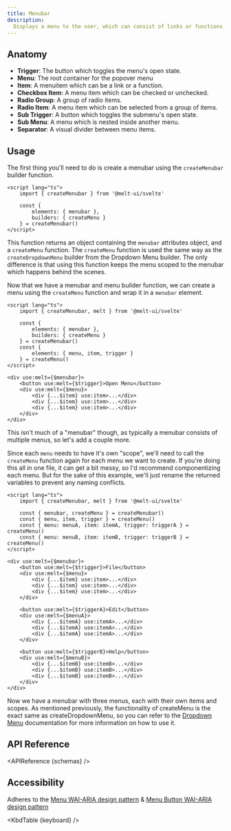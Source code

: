 ```yaml
---
title: Menubar
description:
  Displays a menu to the user, which can consist of links or functions, triggered by a button.
---
```


<script>
    import { APIReference, KbdTable } from '$docs/components/index.js'
    export let schemas
    export let keyboard
</script>

## Anatomy

- **Trigger**: The button which toggles the menu's open state.
- **Menu**: The root container for the popover menu
- **Item**: A menuitem which can be a link or a function.
- **Checkbox Item**: A menu item which can be checked or unchecked.
- **Radio Group**: A group of radio items.
- **Radio Item**: A menu item which can be selected from a group of items.
- **Sub Trigger**: A button which toggles the submenu's open state.
- **Sub Menu**: A menu which is nested inside another menu.
- **Separator**: A visual divider between menu items.

## Usage

The first thing you'll need to do is create a menubar using the `createMenubar` builder function.

```svelte {4-7}
<script lang="ts">
	import { createMenubar } from '@melt-ui/svelte'

	const {
		elements: { menubar },
		builders: { createMenu }
	} = createMenubar()
</script>
```

This function returns an object containing the `menubar` attributes object, and a `createMenu`
function. The `createMenu` function is used the same way as the `createDropdownMenu` builder from
the Dropdown Menu builder. The only difference is that using this function keeps the menu scoped to
the menubar which happens behind the scenes.

Now that we have a menubar and menu builder function, we can create a menu using the `createMenu`
function and wrap it in a `menubar` element.

```svelte {5, 8-10}
<script lang="ts">
	import { createMenubar, melt } from '@melt-ui/svelte'

	const {
		elements: { menubar },
		builders: { createMenu }
	} = createMenubar()
	const {
		elements: { menu, item, trigger }
	} = createMenu()
</script>

<div use:melt={$menubar}>
	<button use:melt={$trigger}>Open Menu</button>
	<div use:melt={$menu}>
		<div {...$item} use:item>...</div>
		<div {...$item} use:item>...</div>
		<div {...$item} use:item>...</div>
	</div>
</div>
```

This isn't much of a "menubar" though, as typically a menubar consists of multiple menus, so let's
add a couple more.

Since each `menu` needs to have it's own "scope", we'll need to call the `createMenu` function again
for each menu we want to create. If you're doing this all in one file, it can get a bit messy, so
I'd recommend componentizing each menu. But for the sake of this example, we'll just rename the
returned variables to prevent any naming conflicts.

```svelte {6-7}
<script lang="ts">
	import { createMenubar, melt } from '@melt-ui/svelte'

	const { menubar, createMenu } = createMenubar()
	const { menu, item, trigger } = createMenu()
	const { menu: menuA, item: itemA, trigger: triggerA } = createMenu()
	const { menu: menuB, item: itemB, trigger: triggerB } = createMenu()
</script>

<div use:melt={$menubar}>
	<button use:melt={$trigger}>File</button>
	<div use:melt={$menu}>
		<div {...$item} use:item>...</div>
		<div {...$item} use:item>...</div>
		<div {...$item} use:item>...</div>
	</div>

	<button use:melt={$triggerA}>Edit</button>
	<div use:melt={$menuA}>
		<div {...$itemA} use:itemA>...</div>
		<div {...$itemA} use:itemA>...</div>
		<div {...$itemA} use:itemA>...</div>
	</div>

	<button use:melt={$triggerB}>Help</button>
	<div use:melt={$menuB}>
		<div {...$itemB} use:itemB>...</div>
		<div {...$itemB} use:itemB>...</div>
		<div {...$itemB} use:itemB>...</div>
	</div>
</div>
```

Now we have a menubar with three menus, each with their own items and scopes. As mentioned
previously, the functionality of createMenu is the exact same as createDropdownMenu, so you can
refer to the [Dropdown Menu](/docs/builders/dropdown-menu) documentation for more information on how
to use it.

## API Reference

<APIReference {schemas} />

## Accessibility

Adheres to the [Menu WAI-ARIA design pattern](https://www.w3.org/WAI/ARIA/apg/patterns/menubar/) &
[Menu Button WAI-ARIA design pattern](https://www.w3.org/WAI/ARIA/apg/patterns/menubutton/)

<KbdTable {keyboard} />
